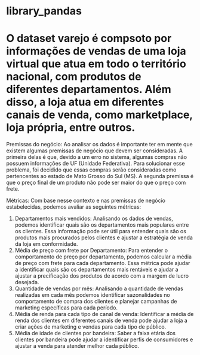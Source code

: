 # library_pandas

# O dataset varejo é compsoto por informações de vendas de uma loja virtual que atua em todo o território nacional, com produtos de diferentes departamentos. Além disso, a loja atua em diferentes canais de venda, como marketplace, loja própria, entre outros.

Premissas do negócio: Ao analisar os dados é importante ter em mente que existem algumas premissas de negócio que devem ser consideradas. A primeira delas é que, devido a um erro no sistema, algumas compras não possuem informações de UF (Unidade Federativa). Para solucionar esse problema, foi decidido que essas compras serão consideradas como pertencentes ao estado de Mato Grosso do Sul (MS). A segunda premissa é que o preço final de um produto não pode ser maior do que o preço com frete.

Métricas: Com base nesse contexto e nas premissas de negócio estabelecidas, podemos avaliar as seguintes métricas:

1. Departamentos mais vendidos: Analisando os dados de vendas, podemos identificar quais são os departamentos mais populares entre os clientes. Essa informação pode ser útil para entender quais são os produtos mais procurados pelos clientes e ajustar a estratégia de venda da loja em conformidade.
2. Média de preço com frete por Departamento: Para entender o comportamento de preço por departamento, podemos calcular a média de preço com frete para cada departamento. Essa métrica pode ajudar a identificar quais são os departamentos mais rentáveis e ajudar a ajustar a precificação dos produtos de acordo com a margem de lucro desejada.
3. Quantidade de vendas por mês: Analisando a quantidade de vendas realizadas em cada mês podemos identificar sazonalidades no comportamento de compra dos clientes e planejar campanhas de marketing específicas para cada período.
4. Média de renda para cada tipo de canal de venda: Identificar a média de renda dos clientes em diferentes canais de venda pode ajudar a loja a criar ações de marketing e vendas para cada tipo de público.
5. Média de idade de clientes por bandeira: Saber a faixa etária dos clientes por bandeira pode ajudar a identificar perfis de consumidores e ajustar a venda para atender melhor cada público.

   
